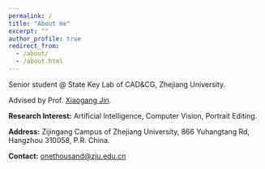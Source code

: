 ```yaml
---
permalink: /
title: "About me"
excerpt: ""
author_profile: true
redirect_from: 
  - /about/
  - /about.html
---
```



Senior student @ State Key Lab of CAD&CG, Zhejiang University.

Advised by Prof. [Xiaogang Jin](http://www.cad.zju.edu.cn/home/jin/).

**Research Interest:** Artificial Intelligence, Computer Vision, Portrait Editing.

**Address:** Zijingang Campus of Zhejiang University, 866 Yuhangtang Rd, Hangzhou 310058, P.R. China.

**Contact:** onethousand@zju.edu.cn


